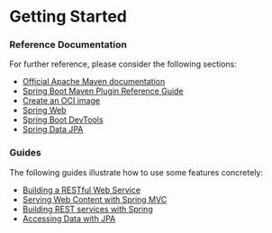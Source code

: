 # Getting Started

### Reference Documentation
For further reference, please consider the following sections:

* [Official Apache Maven documentation](https://maven.apache.org/guides/index.html)
* [Spring Boot Maven Plugin Reference Guide](https://docs.spring.io/spring-boot/docs/2.3.9.RELEASE/maven-plugin/reference/html/)
* [Create an OCI image](https://docs.spring.io/spring-boot/docs/2.3.9.RELEASE/maven-plugin/reference/html/#build-image)
* [Spring Web](https://docs.spring.io/spring-boot/docs/2.4.3/reference/htmlsingle/#boot-features-developing-web-applications)
* [Spring Boot DevTools](https://docs.spring.io/spring-boot/docs/2.4.3/reference/htmlsingle/#using-boot-devtools)
* [Spring Data JPA](https://docs.spring.io/spring-boot/docs/2.4.3/reference/htmlsingle/#boot-features-jpa-and-spring-data)

### Guides
The following guides illustrate how to use some features concretely:

* [Building a RESTful Web Service](https://spring.io/guides/gs/rest-service/)
* [Serving Web Content with Spring MVC](https://spring.io/guides/gs/serving-web-content/)
* [Building REST services with Spring](https://spring.io/guides/tutorials/bookmarks/)
* [Accessing Data with JPA](https://spring.io/guides/gs/accessing-data-jpa/)

